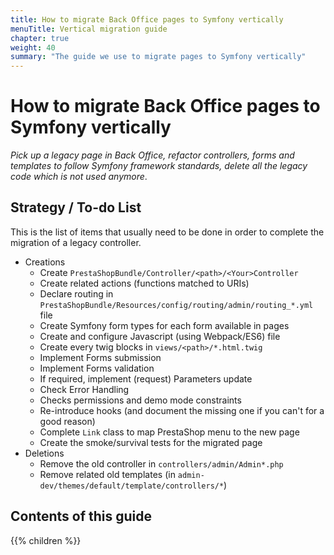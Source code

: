 ```yaml
---
title: How to migrate Back Office pages to Symfony vertically
menuTitle: Vertical migration guide
chapter: true
weight: 40
summary: "The guide we use to migrate pages to Symfony vertically"
---
```


# How to migrate Back Office pages to Symfony vertically

_Pick up a legacy page in Back Office, refactor controllers, forms and templates to follow Symfony framework standards, delete all the legacy code which is not used anymore_.

## Strategy / To-do List

This is the list of items that usually need to be done in order to complete the migration of a legacy controller.

- Creations
    - Create `PrestaShopBundle/Controller/<path>/<Your>Controller`
    - Create related actions (functions matched to URIs)
    - Declare routing in `PrestaShopBundle/Resources/config/routing/admin/routing_*.yml` file
    - Create Symfony form types for each form available in pages
    - Create and configure Javascript (using Webpack/ES6) file
    - Create every twig blocks in `views/<path>/*.html.twig`
    - Implement Forms submission
    - Implement Forms validation
    - If required, implement (request) Parameters update
    - Check Error Handling
    - Checks permissions and demo mode constraints
    - Re-introduce hooks (and document the missing one if you can't for a good reason)
    - Complete `Link` class to map PrestaShop menu to the new page
    - Create the smoke/survival tests for the migrated page
- Deletions
    - Remove the old controller in `controllers/admin/Admin*.php`
    - Remove related old templates (in `admin-dev/themes/default/template/controllers/*`)

## Contents of this guide

{{% children %}}
